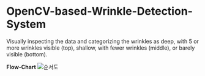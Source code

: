 # OpenCV-based-Wrinkle-Detection-System
Visually inspecting the data and categorizing the wrinkles as deep, with 5 or more wrinkles visible (top), shallow, with fewer wrinkles (middle), or barely visible (bottom).

**Flow-Chart**
![순서도](https://github.com/YeeunMoon/OpenCV-based-Wrinkle-Detection-System/assets/64064088/9b4be4b0-ec5a-4f24-b1ea-563abdbcaa93)
